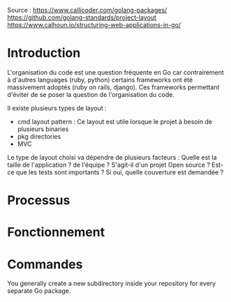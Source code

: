 Source : https://www.callicoder.com/golang-packages/
https://github.com/golang-standards/project-layout
https://www.calhoun.io/structuring-web-applications-in-go/
# Introduction
L'organisation du code est une question fréquente en Go car contrairement à d'autres languages (ruby, python) certains frameworks ont été massivement adoptés (ruby on rails, django).
Ces frameworks permettant d'éviter de se poser la question de l'organisation du code.


Il existe plusieurs types de layout :
- cmd layout pattern : Ce layout est utile lorsque le projet à besoin de plusieurs binaries
- pkg directories
- MVC

Le type de layout choisi va dépendre de plusieurs facteurs :
Quelle est la taille de l'application ? de l'équipe ? S'agit-il d'un projet Open source ? Est-ce que les tests sont importants ? Si oui, quelle couverture est demandée ?
# Processus

# Fonctionnement

# Commandes

You generally create a new subdirectory inside your repository for every separate Go package.